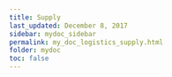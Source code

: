 ```yaml
---
title: Supply
last_updated: December 8, 2017
sidebar: mydoc_sidebar
permalink: my_doc_logistics_supply.html
folder: mydoc
toc: false
---
```

